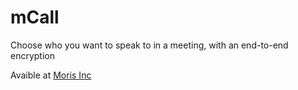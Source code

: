 # mCall
Choose who you want to speak to in a meeting, with an end-to-end encryption

Avaible at <a href="https://www.morisinc.net/mcall/build/">Moris Inc</a>
